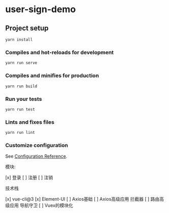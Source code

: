 # user-sign-demo

## Project setup
```
yarn install
```

### Compiles and hot-reloads for development
```
yarn run serve
```

### Compiles and minifies for production
```
yarn run build
```

### Run your tests
```
yarn run test
```

### Lints and fixes files
```
yarn run lint
```

### Customize configuration
See [Configuration Reference](https://cli.vuejs.org/config/).

模块:

[x] 登录
[ ] 注册
[ ] 注销

技术栈

[x] vue-cli@3
[x] Element-UI
[ ] Axios基础
[ ] Axios高级应用 拦截器
[ ] 路由高级应用  导航守卫
[ ] Vuex的模块化

